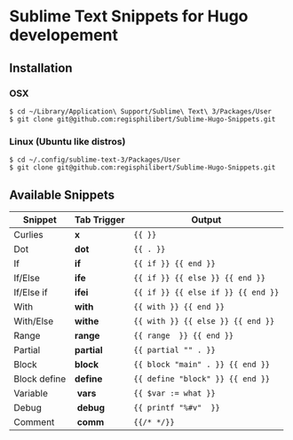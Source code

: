 # Sublime Text Snippets for Hugo developement

## Installation

### OSX

    $ cd ~/Library/Application\ Support/Sublime\ Text\ 3/Packages/User
    $ git clone git@github.com:regisphilibert/Sublime-Hugo-Snippets.git

### Linux (Ubuntu like distros)

    $ cd ~/.config/sublime-text-3/Packages/User
    $ git clone git@github.com:regisphilibert/Sublime-Hugo-Snippets.git
    
## Available Snippets

Snippet | Tab Trigger | Output
--- | --- | ---
Curlies | __x__ | `{{ }}`
Dot | __dot__ | `{{ . }}`
If | __if__ | `{{ if }} {{ end }}`
If/Else | __ife__ | `{{ if }} {{ else }} {{ end }}`
If/Else if | __ifei__ | `{{ if }} {{ else if }} {{ end }}`
With | __with__ | `{{ with }} {{ end }}`
With/Else | __withe__ | `{{ with }} {{ else }} {{ end }}`
Range | __range__ | `{{ range  }} {{ end }}`
Partial | __partial__ | `{{ partial "" . }}`
Block | __block__ | `{{ block "main" . }} {{ end }}`
Block define | __define__ | `{{ define "block" }} {{ end }}`
Variable | __vars__ | `{{ $var := what }}`
Debug | __debug__ | `{{ printf "%#v"  }}`
Comment | __comm__ | `{{/* */}}`

